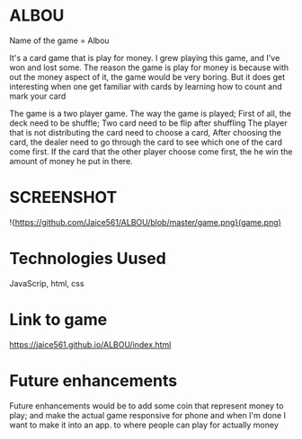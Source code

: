 # ALBOU
 Name of the game = Albou
 
 It's a card game that is play for money. 
 I grew playing this game, and I've won and lost some.
 The reason the game is play for money is because with out the money aspect of it, the game would be very boring.
 But it does get interesting when one get familiar with cards by learning how to count and mark your card

 The game is a two player game. 
 The way the game is played; 
 First of all, the deck need to be shuffle;
 Two card need to be flip after shuffling
 The player that is not distributing the card need to choose a card,
 After choosing the card, the dealer need to go through the card to see which one of the card come first.
 If the card that the other player choose come first, the he win the amount of money he put in there.



# SCREENSHOT
!{https://github.com/Jaice561/ALBOU/blob/master/game.png}(game.png)

# Technologies Uused
JavaScrip, html, css

# Link to game
https://jaice561.github.io/ALBOU/index.html

# Future enhancements
Future enhancements would be to add some coin that represent money to play;
and make the actual game responsive for phone 
and when I'm done I want to make it into an app.
to where people can play for actually money



